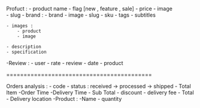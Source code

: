 Profuct : 
    - product name 
    - flag [new , feature , sale] 
    - price 
    - image  
    - slug 
    - brand : 
        - brand 
        - image 
        - slug 
    - sku 
    - tags 
    - subtitles 

    - images : 
        - product 
        - image 

    - description 
    - specification 

   -Review : 
    - user 
    - rate 
    - review 
    - date 
    - product 

========================================== 

Orders analysis : 
    - code 
    - status : received -> processed -> shipped 
    - Total Item
     -Order Time
     -Delivery Time
    - Sub Total 
    - discount
    - delivery fee
    - Total 
    - Delivery location
     -Product : 
         -Name 
        - quantity  
         


